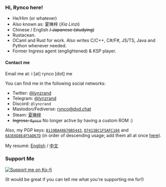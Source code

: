 ### Hi, Rynco here!

- He/Him (or whatever)
- Also known as: 夏琳梓 (_Xia Linzi_)
- Chinese / English ~~/ Japanese (studying)~~
- Rustacean.
- OCaml and Rust for work. Also writes C/C++, C#/F#, JS/TS, Java and Python whenever needed.
- Former Ingress agent (englightened) & KSP player.

#### Contact me

Email me at: i [at] rynco [dot] me

You can find me in the following social networks:

- Twitter: [@lynzrand](https://twitter.com/lynzrand)
- Telegram: [@lynzrand](https://t.me/lynzrand)
- Discord: `@lynzrand`
- Mastodon/Fediverse: [rynco@dvd.chat](https://dvd.chat/@rynco)
- Steam: [夏琳梓](https://steamcommunity.com/id/rynco/)
- ~~Ingress: `Rynco`~~ No longer active by having a custom ROM :)

Also, my PGP keys:
[`B119BA40670B5443`](http://keyserver.ubuntu.com/pks/lookup?op=vindex&search=0xB119BA40670B5443),
[`D7413BC1F5AFC104`](http://keyserver.ubuntu.com/pks/lookup?op=vindex&search=0xD7413BC1F5AFC104) and
[`6A3E6D8E4F5AD67D`](http://keyserver.ubuntu.com/pks/lookup?op=vindex&search=0x6A3E6D8E4F5AD67D) (in order of descending usage;
add them all at once [here](https://github.com/lynzrand.gpg)).

My resumé: [English][resume-en] / [中文][resume-zh]

[resume-en]: https://github.com/lynzrand/lynzrand/releases/download/resume-2025.07/resume-en.pdf
[resume-zh]: https://github.com/lynzrand/lynzrand/releases/download/resume-2027.07/resume-zh.pdf

### Support Me

[![Support me on Ko-fi](https://ko-fi.com/img/githubbutton_sm.svg)](https://ko-fi.com/D1D5575O3)

(It would be great if you can tell me what you're supporting me for!)

